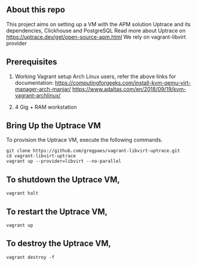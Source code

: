 ## About this repo
This project aims on setting up a VM with the APM solution Uptrace and its dependencies, Clickhouse and PostgreSQL
Read more about Uptrace on https://uptrace.dev/get/open-source-apm.html
We rely on vagrant-libvirt provider

## Prerequisites

1. Working Vagrant setup
  Arch Linux users, refer the above links for documentation: 
  https://computingforgeeks.com/install-kvm-qemu-virt-manager-arch-manjar/
  https://www.adaltas.com/en/2018/09/19/kvm-vagrant-archlinux/

2. 4 Gig + RAM workstation

## Bring Up the Uptrace VM

To provision the Uptrace VM, execute the following commands.

```shell
git clone https://github.com/gregpaes/vagrant-libvirt-uptrace.git
cd vagrant-libvirt-uptrace
vagrant up --provider=libvirt --no-parallel
```

## To shutdown the Uptrace VM,

```shell
vagrant halt
```

## To restart the Uptrace VM,

```shell
vagrant up
```

## To destroy the Uptrace VM,

```shell
vagrant destroy -f
```

